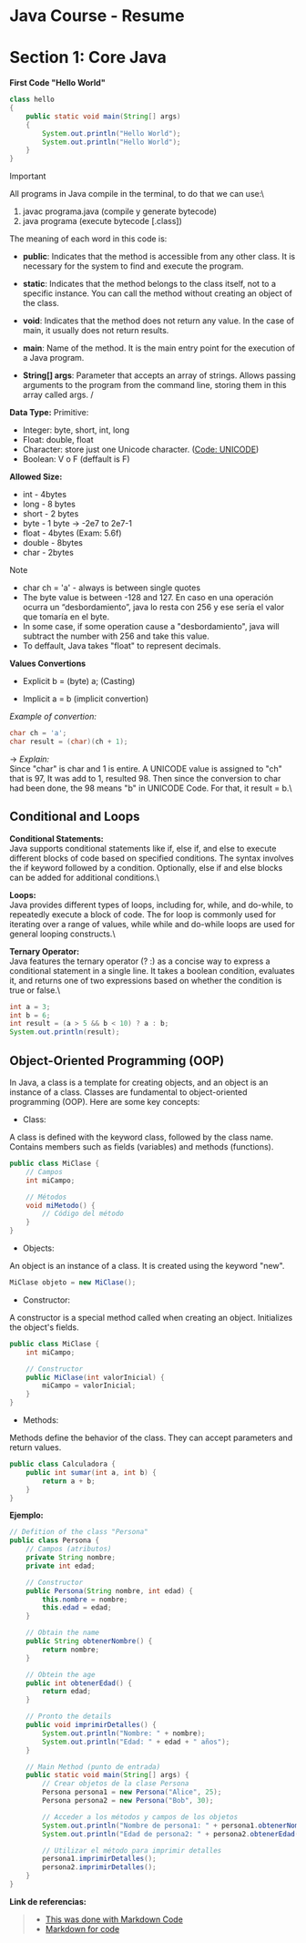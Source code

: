 # Java Course - Resume

# **Section 1: Core Java**

**First Code "Hello World"** 

```java
class hello
{
    public static void main(String[] args) 
    {
        System.out.println("Hello World");
        System.out.println("Hello World");
    }
}

```
> [!IMPORTANT]
> All programs in Java compile in the terminal, to do that we can use:\
> 
> 1) javac programa.java (compile y generate bytecode) 
> 2) java programa (execute bytecode [.class])


The meaning of each word in this code is:
- **public**: Indicates that the method is accessible from any other class. It is necessary for the system to find and execute the program.

- **static**: Indicates that the method belongs to the class itself, not to a specific instance. You can call the method without creating an object of the class.

- **void**: Indicates that the method does not return any value. In the case of main, it usually does not return results.

- **main**: Name of the method. It is the main entry point for the execution of a Java program.

- **String[] args**: Parameter that accepts an array of strings. Allows passing arguments to the program from the command line, storing them in this array called args.
/

**Data Type:**
Primitive:
- Integer: byte, short, int, long
- Float: double, float
- Character: store just one Unicode character. ([Code: UNICODE](https://www.ibm.com/docs/es/workload-automation/9.3.0?topic=SSGSPN_9.3.0/com.ibm.tivoli.itws.doc_9.3/apps/src_usr/awsauwhatsunic.htm))
- Boolean: V o F (deffault is F)

**Allowed Size:**
- int - 4bytes
- long - 8 bytes
- short - 2 bytes
- byte - 1 byte -> -2e7 to 2e7-1
- float - 4bytes (Exam: 5.6f)
- double - 8bytes
- char - 2bytes

> [!NOTE]
> - char ch = 'a' - always is between single quotes
> - The byte value is between -128 and 127. En caso en una operación ocurra un “desbordamiento”, java lo resta con 256 y ese sería el valor que tomaría en el byte.
> - In some case, if some operation cause a "desbordamiento", java will subtract the number with 256 and take this value.
> - To deffault, Java takes "float" to represent decimals.

**Values Convertions**
- Explicit
b = (byte) a; (Casting)

- Implicit
a = b (implicit convertion)

*Example of convertion:*
```java
char ch = 'a';
char result = (char)(ch + 1);
```
-> *Explain:* \
Since "char" is char and 1 is entire. A UNICODE value is assigned to "ch" that is 97, It was add to 1, resulted 98. Then since the conversion to char had been done, the 98 means "b" in UNICODE Code. For that, it result = b.\

## **Conditional and Loops**

**Conditional Statements:**\
Java supports conditional statements like if, else if, and else to execute different blocks of code based on specified conditions.
The syntax involves the if keyword followed by a condition. Optionally, else if and else blocks can be added for additional conditions.\

**Loops:**\
Java provides different types of loops, including for, while, and do-while, to repeatedly execute a block of code.
The for loop is commonly used for iterating over a range of values, while while and do-while loops are used for general looping constructs.\

**Ternary Operator:**\
Java features the ternary operator (? :) as a concise way to express a conditional statement in a single line.
It takes a boolean condition, evaluates it, and returns one of two expressions based on whether the condition is true or false.\

```java
int a = 3;
int b = 6;
int result = (a > 5 && b < 10) ? a : b;
System.out.println(result);
```
## **Object-Oriented Programming (OOP)**

In Java, a class is a template for creating objects, and an object is an instance of a class. Classes are fundamental to object-oriented programming (OOP). Here are some key concepts:

- Class:

A class is defined with the keyword class, followed by the class name. Contains members such as fields (variables) and methods (functions).

```java
public class MiClase {
    // Campos
    int miCampo;

    // Métodos
    void miMetodo() {
        // Código del método
    }
}
```

- Objects:

An object is an instance of a class. It is created using the keyword "new".

```java
MiClase objeto = new MiClase();
```

- Constructor:

A constructor is a special method called when creating an object. Initializes the object's fields.

```java
public class MiClase {
    int miCampo;

    // Constructor
    public MiClase(int valorInicial) {
        miCampo = valorInicial;
    }
}
```

- Methods:

Methods define the behavior of the class. They can accept parameters and return values.

```java
public class Calculadora {
    public int sumar(int a, int b) {
        return a + b;
    }
}
```

**Ejemplo:**

```java
// Defition of the class "Persona"
public class Persona {
    // Campos (atributos)
    private String nombre;
    private int edad;

    // Constructor
    public Persona(String nombre, int edad) {
        this.nombre = nombre;
        this.edad = edad;
    }

    // Obtain the name
    public String obtenerNombre() {
        return nombre;
    }

    // Obtein the age
    public int obtenerEdad() {
        return edad;
    }

    // Pronto the details
    public void imprimirDetalles() {
        System.out.println("Nombre: " + nombre);
        System.out.println("Edad: " + edad + " años");
    }

    // Main Method (punto de entrada)
    public static void main(String[] args) {
        // Crear objetos de la clase Persona
        Persona persona1 = new Persona("Alice", 25);
        Persona persona2 = new Persona("Bob", 30);

        // Acceder a los métodos y campos de los objetos
        System.out.println("Nombre de persona1: " + persona1.obtenerNombre());
        System.out.println("Edad de persona2: " + persona2.obtenerEdad());

        // Utilizar el método para imprimir detalles
        persona1.imprimirDetalles();
        persona2.imprimirDetalles();
    }
}

```


**Link de referencias:**
> - [This was done with Markdown Code](https://docs.github.com/es/get-started/writing-on-github/getting-started-with-writing-and-formatting-on-github/basic-writing-and-formatting-syntax)
> - [Markdown for code](https://docs.github.com/es/get-started/writing-on-github/working-with-advanced-formatting/creating-and-highlighting-code-blocks)
